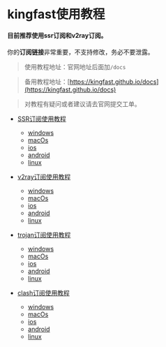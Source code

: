 # kingfast使用教程

#### 目前推荐使用ssr订阅和v2ray订阅。

<p class="tip">你的<strong>订阅链接</strong>非常重要，不支持修改，务必不要泄露。</p>

>使用教程地址：官网地址后面加`/docs`

>备用教程地址：[https://kingfast.github.io/docs](https://kingfast.github.io/docs)

> 对教程有疑问或者建议请去官网提交工单。

- [SSR订阅使用教程](/ssr/)
    - [windows](/ssr/windows.md)
    - [macOs](/ssr/macOs.md)
    - [ios](/ssr/ios.md)
    - [android](/ssr/android.md)
    - [linux](/ssr/linux.md)

- [v2ray订阅使用教程](/v2ray/)
    - [windows](/v2ray/windows.md)
    - [macOs](/v2ray/macOs.md)
    - [ios](/v2ray/ios.md)
    - [android](/v2ray/android.md)
    - [linux](/v2ray/linux.md)

- [trojan订阅使用教程](/trojan/)
    - [windows](/trojan/windows.md)
    - [macOs](/trojan/macOs.md)
    - [ios](/trojan/ios.md)
    - [android](/trojan/android.md)
    - [linux](/trojan/linux.md)

- [clash订阅使用教程](/clash/)
    - [windows](/clash/windows.md)
    - [macOs](/clash/macOs.md)
    - [ios](/clash/ios.md)
    - [android](/clash/android.md)
    - [linux](/clash/linux.md)